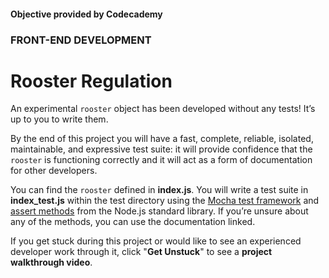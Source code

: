 #### Objective provided by Codecademy

### FRONT-END DEVELOPMENT

# Rooster Regulation

An experimental `rooster` object has been developed without any tests! It’s up to you to write them.

By the end of this project you will have a fast, complete, reliable, isolated, maintainable, and expressive test suite: it will provide confidence that the `rooster` is functioning correctly and it will act as a form of documentation for other developers.

You can find the `rooster` defined in **index.js**. You will write a test suite in **index_test.js** within the test directory using the [Mocha test framework](https://mochajs.org/) and [assert methods](https://nodejs.org/api/assert.html) from the Node.js standard library. If you’re unsure about any of the methods, you can use the documentation linked.

If you get stuck during this project or would like to see an experienced developer work through it, click "**Get Unstuck**" to see a **project walkthrough video**.
